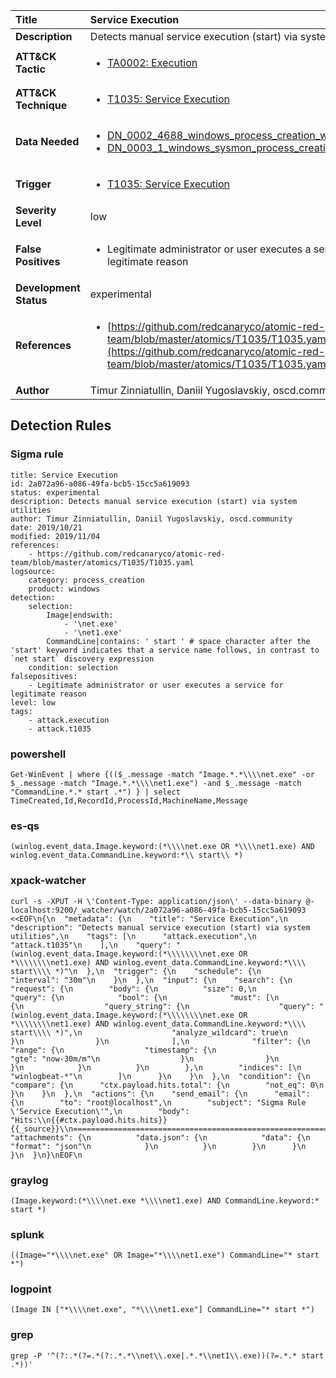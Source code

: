 | Title                    | Service Execution       |
|:-------------------------|:------------------|
| **Description**          | Detects manual service execution (start) via system utilities |
| **ATT&amp;CK Tactic**    |  <ul><li>[TA0002: Execution](https://attack.mitre.org/tactics/TA0002)</li></ul>  |
| **ATT&amp;CK Technique** | <ul><li>[T1035: Service Execution](https://attack.mitre.org/techniques/T1035)</li></ul>  |
| **Data Needed**          | <ul><li>[DN_0002_4688_windows_process_creation_with_commandline](../Data_Needed/DN_0002_4688_windows_process_creation_with_commandline.md)</li><li>[DN_0003_1_windows_sysmon_process_creation](../Data_Needed/DN_0003_1_windows_sysmon_process_creation.md)</li></ul>  |
| **Trigger**              | <ul><li>[T1035: Service Execution](../Triggers/T1035.md)</li></ul>  |
| **Severity Level**       | low |
| **False Positives**      | <ul><li>Legitimate administrator or user executes a service for legitimate reason</li></ul>  |
| **Development Status**   | experimental |
| **References**           | <ul><li>[https://github.com/redcanaryco/atomic-red-team/blob/master/atomics/T1035/T1035.yaml](https://github.com/redcanaryco/atomic-red-team/blob/master/atomics/T1035/T1035.yaml)</li></ul>  |
| **Author**               | Timur Zinniatullin, Daniil Yugoslavskiy, oscd.community |


## Detection Rules

### Sigma rule

```
title: Service Execution
id: 2a072a96-a086-49fa-bcb5-15cc5a619093
status: experimental
description: Detects manual service execution (start) via system utilities
author: Timur Zinniatullin, Daniil Yugoslavskiy, oscd.community
date: 2019/10/21
modified: 2019/11/04
references:
    - https://github.com/redcanaryco/atomic-red-team/blob/master/atomics/T1035/T1035.yaml
logsource:
    category: process_creation
    product: windows
detection:
    selection:
        Image|endswith: 
            - '\net.exe'
            - '\net1.exe'
        CommandLine|contains: ' start ' # space character after the 'start' keyword indicates that a service name follows, in contrast to `net start` discovery expression 
    condition: selection
falsepositives:
    - Legitimate administrator or user executes a service for legitimate reason
level: low
tags:
    - attack.execution
    - attack.t1035

```





### powershell
    
```
Get-WinEvent | where {(($_.message -match "Image.*.*\\\\net.exe" -or $_.message -match "Image.*.*\\\\net1.exe") -and $_.message -match "CommandLine.*.* start .*") } | select TimeCreated,Id,RecordId,ProcessId,MachineName,Message
```


### es-qs
    
```
(winlog.event_data.Image.keyword:(*\\\\net.exe OR *\\\\net1.exe) AND winlog.event_data.CommandLine.keyword:*\\ start\\ *)
```


### xpack-watcher
    
```
curl -s -XPUT -H \'Content-Type: application/json\' --data-binary @- localhost:9200/_watcher/watch/2a072a96-a086-49fa-bcb5-15cc5a619093 <<EOF\n{\n  "metadata": {\n    "title": "Service Execution",\n    "description": "Detects manual service execution (start) via system utilities",\n    "tags": [\n      "attack.execution",\n      "attack.t1035"\n    ],\n    "query": "(winlog.event_data.Image.keyword:(*\\\\\\\\net.exe OR *\\\\\\\\net1.exe) AND winlog.event_data.CommandLine.keyword:*\\\\ start\\\\ *)"\n  },\n  "trigger": {\n    "schedule": {\n      "interval": "30m"\n    }\n  },\n  "input": {\n    "search": {\n      "request": {\n        "body": {\n          "size": 0,\n          "query": {\n            "bool": {\n              "must": [\n                {\n                  "query_string": {\n                    "query": "(winlog.event_data.Image.keyword:(*\\\\\\\\net.exe OR *\\\\\\\\net1.exe) AND winlog.event_data.CommandLine.keyword:*\\\\ start\\\\ *)",\n                    "analyze_wildcard": true\n                  }\n                }\n              ],\n              "filter": {\n                "range": {\n                  "timestamp": {\n                    "gte": "now-30m/m"\n                  }\n                }\n              }\n            }\n          }\n        },\n        "indices": [\n          "winlogbeat-*"\n        ]\n      }\n    }\n  },\n  "condition": {\n    "compare": {\n      "ctx.payload.hits.total": {\n        "not_eq": 0\n      }\n    }\n  },\n  "actions": {\n    "send_email": {\n      "email": {\n        "to": "root@localhost",\n        "subject": "Sigma Rule \'Service Execution\'",\n        "body": "Hits:\\n{{#ctx.payload.hits.hits}}{{_source}}\\n================================================================================\\n{{/ctx.payload.hits.hits}}",\n        "attachments": {\n          "data.json": {\n            "data": {\n              "format": "json"\n            }\n          }\n        }\n      }\n    }\n  }\n}\nEOF\n
```


### graylog
    
```
(Image.keyword:(*\\\\net.exe *\\\\net1.exe) AND CommandLine.keyword:* start *)
```


### splunk
    
```
((Image="*\\\\net.exe" OR Image="*\\\\net1.exe") CommandLine="* start *")
```


### logpoint
    
```
(Image IN ["*\\\\net.exe", "*\\\\net1.exe"] CommandLine="* start *")
```


### grep
    
```
grep -P '^(?:.*(?=.*(?:.*.*\\net\\.exe|.*.*\\net1\\.exe))(?=.*.* start .*))'
```



